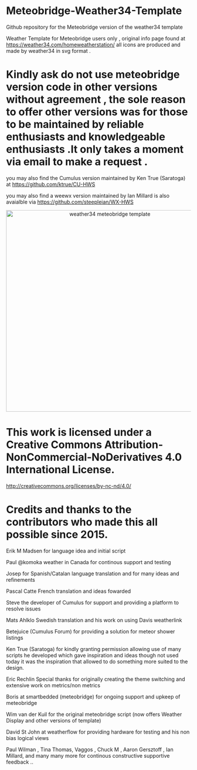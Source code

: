 # Meteobridge-Weather34-Template
Github repository for the Meteobridge version of the weather34 template 

Weather Template for Meteobridge users only , original info page found at https://weather34.com/homeweatherstation/
all icons are produced and made by weather34 in svg format .

# Kindly ask do not use meteobridge version code in other versions without agreement , the sole reason to offer other versions was for those to be maintained by reliable enthusiasts and knowledgeable enthusiasts .It only takes a moment via  email to make a request .

you may also find the Cumulus version maintained by Ken True (Saratoga) at https://github.com/ktrue/CU-HWS

you may also find a weewx version maintained by Ian Millard is also avaialble via https://github.com/steepleian/WX-HWS


<p align="center">
  <img src="https://res.cloudinary.com/brian-underdown/image/upload/v1550403213/weather34dark_bs7btd.png" width="550" title="weather34 meteobridge template ">
 
</p>


# This work is licensed under a Creative Commons Attribution-NonCommercial-NoDerivatives 4.0 International License.
http://creativecommons.org/licenses/by-nc-nd/4.0/

# Credits and thanks to the contributors who made this all possible since 2015.

 Erik M Madsen for language idea and initial script
 
 Paul @komoka weather in Canada for continous support and testing 
 
 Josep for Spanish/Catalan language translation and for many ideas and refinements
 
 Pascal Catte French translation and ideas fowarded 
 
 Steve the developer of Cumulus for support and providing a platform to resolve issues 
 
 Mats Ahlklo Swedish translation and his work on using Davis weatherlink 
 
 Betejuice (Cumulus Forum) for providing a solution for meteor shower listings 
 
 Ken True (Saratoga) for kindly granting permission allowing use of many scripts he developed which gave inspiration and ideas  though not used today it was the inspiration that allowed to do something more suited to the design. 
 
 Eric Rechlin Special thanks for originally creating the theme switching and extensive work on metrics/non metrics
 
 Boris at smartbedded (meteobridge) for ongoing support and upkeep of meteobridge 
 
 Wim van der Kuil for the original meteobridge script (now offers Weather Display and other versions of template)
 
 David St John at weatherflow for providing hardware for testing and his non bias logical views 
 
 Paul Wilman , Tina Thomas, Vaggos , Chuck M , Aaron Gersztoff , Ian Millard, and many many more for continous constructive supportive feedback .. 
